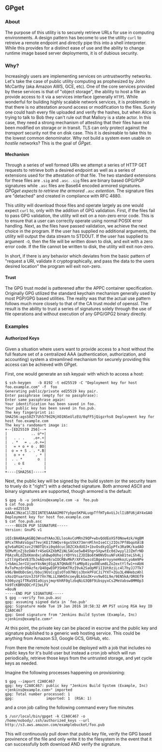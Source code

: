 ## GPget 

### About

The purpose of this utility is to securely retrieve URLs for use in computing
environments.  A design pattern has become to use the utility `curl` to
retreive a remote endpoint and directly pipe this into a shell interpreter.
While this provides for a distinct ease of use and the ability to change
runtime image based server deployments, it is of dubious security.

### Why?

Increasingly users are implementing services on untrustworthy networks. Let's
take the case of public utility computing as prophesized by John McCarthy (aka
Amazon AWS, GCE, etc).  One of the core services provided by these services
is that of "object storage", the ability to host a file an provide access to
it via a services interface (generally `HTTP`).  While wonderful for building
highly scalable network services, it is problematic in that there is no
attestation around access or modification to the files.  Surely one could hash
every file uploaded and verify the hashes, but when Alice is trying to talk to
Bob they can't rule out that Mallory is a state actor.  In this case, they need
a strong mechanism of attesting that their files have not been modified on
storage or in transit.  TLS can only protect against the _transport_ security
not the on disk case.  This it is desireable to take this to the lowest common
denominator.  Why not build a system even usable on _hostile_ networks?  This
is the goal of *GPget*.

#### Mechanism

Through a series of well formed URIs we attempt a series of HTTP GET requests
to retrieve both a desired endpoint as well as a series of extensions used for
the attestation of that file.  The two standard extensions for these files are
`.sig` and `.asc`.  `.sig` files are binary based GPG/PGP signatures while
`.asc` files are Base64 encoded armored signatures.  *GPGget expects to
retrieve the armored `.asc` extention.*  The signature files are "detached" 
and created in compliance with RFC 4880.

This utility will download those files and operate largely as one would expect
`curl` to, only with the addition of GPG validation.  First, if the files fail
to pass GPG validation, the utility will exit on a non-zero error code.  This
is to ensure that a user can correctly operate using normal POSIX error
handling.  Next, as the files have passed validation, we achieve the next choice
in the program.  If the user has supplied no additional arguments, the utility
will output the data stream to STDOUT.   If the user has supplied to argument
`-O`, then the file will be written down to disk, and exit with a zero error 
code.  If the file cannot be written to disk, the utility will exit non-zero. 

In short, if there is any behavior which deviates from the basic pattern of 
"request a URI, validate it cryptographically, and pass the data to the users
desired location" the program will exit non-zero.

#### Trust

The GPG trust model is patterened after the APPC container specification.
Originally GPG utilized the standard keychain mechanism generally used by
most PGP/GPG based utilities.  The reality was that the actual use pattern
follows much more closely to that of the CA trust model of openssl.  The
result is the ability to trust a series of signatures solely through the
use of file operations and without execution of any GPG/GPG2 binary directly.

### Examples

#### Authorized Keys
Given a situation where users want to provide access to a host without the full
feature set of a centralized AAA (authentication, authorization, and 
accounting) system a streamlined mechanism for securely providing this access
can be achieved with GPget.

First, one would generate an ssh keypair with which to access a host:

```
$ ssh-keygen   -b 8192 -t ed25519 -C "Deployment key for host foo.example.com" -f  foo 
Generating public/private ed25519 key pair.
Enter passphrase (empty for no passphrase): 
Enter same passphrase again: 
Your identification has been saved in foo.
Your public key has been saved in foo.pub.
The key fingerprint is:
SHA256:agsS0ZY7Uh579d2NjXO1NSeUlzEU/8qFF5jQigzrhs8 Deployment key for host foo.example.com
The key's randomart image is:
+--[ED25519 256]--+
|           .. o*+|
|   . . .    .o+.+|
|  . *   = . .o.+=|
|   = + o + o . BO|
|  o = + S . . *.B|
|   o + +     . * |
|  . . *       o  |
|   . o E         |
|      .          |
+----[SHA256]-----+
```

Next, the public key will be signed by the build system (or the security team
to truely do it "right") with a detached signature.  Both armored ASCII and
binary signatures are supported, though armored is the default:

```
$ gpg -b -u jenkins@example.com -a  foo.pub 
$ cat foo.pub
ssh-ed25519 AAAAC3NzaC1lZDI1NTE5AAAAIM07Yybpo5KPALuqpTffHTyAvUiJclIiBFU6jAY4xGAO Deployment key for host foo.example.com
$ cat foo.pub.asc 
-----BEGIN PGP SIGNATURE-----
Version: GnuPG v1

iQIcBAABAgAGBQJWnodYAAoJELlooAvCoMRn29QP+wbvQddEoXSfONow4zk/HgBM
8PcxTRhAVsGgo77evjKE1TUWQvr4gxS5kX73mrnMlhnIseCCj2IOs7Pf8bqoXAlB
q3v6aRGXCsvc2tN0TQtxi0qddcuc38ZCXkdUOJ+1bvOsdkyQ1pPfx3Ra9K/kadAO
5EMvMjnZjbzDAkfr4SeGXZXbMZiNLSACoe5wB45hg+5XpwtEc0dJwyyl2JZmfrND
P0AzxRLdZbXKmn0xjahBwp0UhojrXDYVsiZJDIBo6tW0NVDsuNFsKm81teLSh4Lj
uItlVg45eVE3TbJeAQsm9/aIOCRBvMkP/XFV5wxcd1Bge4rnyyneHkozLyoAm9Pe
l+bAmiJerCUjoeY4sNmj01gLN7QHAdEftaM0p8iyad8Eum8LZo2extYlfw1+nAbN
RxToPmzdrO9Azfe/Q4OgwEOP3SHbKTRzI9vA2SaOpMF1IIUt0ziLc4l7hyJJ7Tk7
k96/BmObDcGmj/bbuj9UsCcgIsOToO7NUjs3bnkPFUCJi7YXT+ZGu3L4NHebzAhl
sXozQYuarUzn3JSF7Xn7NLiLXWH5hcoeyBLkGoZK+vv9w01L9e/9EN5kA/OROEf9
h306yzg1fTRa59Ia9iysjmqr6hRF0glzbqNiG3QBf9ibspyxCs2MeVabsw8MM0p3
hk9TcKBRhDDCrF23eLFV
=8ouN
-----END PGP SIGNATURE-----
$ gpg --verify foo.pub.asc 
gpg: assuming signed data in `foo.pub'
gpg: Signature made Tue 19 Jan 2016 10:58:32 AM PST using RSA key ID C2A0C467
gpg: Good signature from "Jenkins Build System (Example, Inc) <jenkins@example.com>"
```

At this point, the private key can be placed in escrow and the public key and 
signature published to a generic web hosting service.  This could be anything
from Amazon S3, Google GCS, GitHub, etc.

From there the remote host could be deployed with a job that includes no public
keys for it's build user but instead a cron job which will run periodically,
retrieve those keys from the untrusted storage, and yet cycle keys as needed.

Imagine the following processes happening on provisioning:

```
$ gpg --import C2A0C467
gpg: key C2A0C467: public key "Jenkins Build System (Example, Inc) <jenkins@example.com>" imported
gpg: Total number processed: 1
gpg:               imported: 1  (RSA: 1)
```

and a cron job calling the following command every five minutes

```
$ /usr/local/bin/gpget -k C2A0C467 -o /home/nobody/.ssh/authorized_keys --url http://s3.aws.amazon.com/examplebucket/foo.pub
```

This will continuously pull down that public key file, verify the GPG based
provinence of the file and only write it to the filesystem in the event that
it can successfully both download AND verify the signature.
